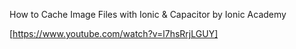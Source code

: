 How to Cache Image Files with Ionic & Capacitor by Ionic Academy 

[https://www.youtube.com/watch?v=l7hsRrjLGUY]
